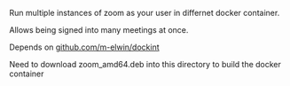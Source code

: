 Run multiple instances of zoom as your user in differnet docker container.

Allows being signed into many meetings at once.

Depends on [github.com/m-elwin/dockint](dockint)

Need to download zoom_amd64.deb into this directory to build the docker container
